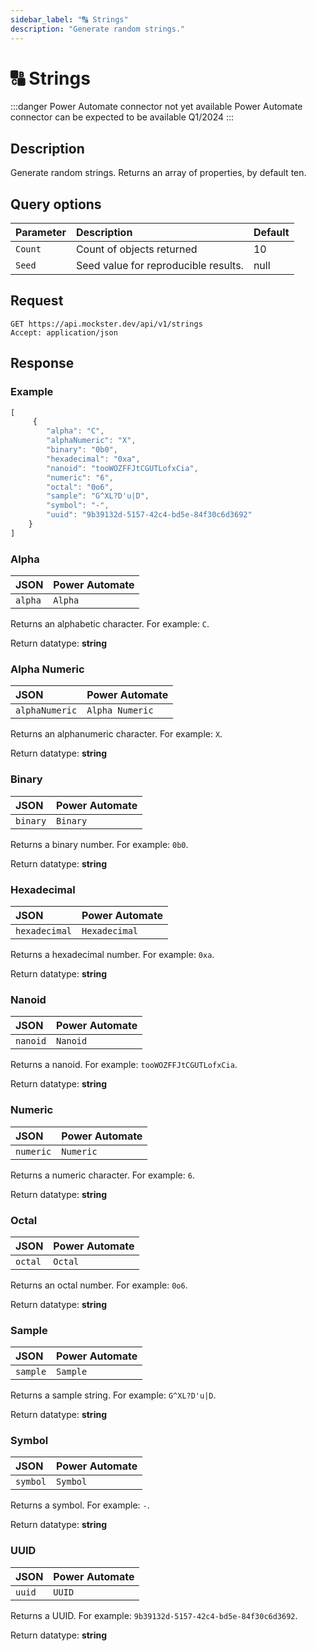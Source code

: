 ```yaml
---
sidebar_label: "🔠 Strings"
description: "Generate random strings."
---
```


# 🔠 Strings

:::danger Power Automate connector not yet available
Power Automate connector can be expected to be available Q1/2024
:::

## Description

Generate random strings. Returns an array of properties, by default ten.

## Query options

|Parameter|Description|Default|
|---------|:---------|---------|
|`Count`| Count of objects returned | 10 |
|`Seed` | Seed value for reproducible results. | null |

## Request

```http title="HTTP"
GET https://api.mockster.dev/api/v1/strings
Accept: application/json  
```

## Response 

### Example 

```jsx title="JSON"
[
     {
        "alpha": "C",
        "alphaNumeric": "X",
        "binary": "0b0",
        "hexadecimal": "0xa",
        "nanoid": "tooWOZFFJtCGUTLofxCia",
        "numeric": "6",
        "octal": "0o6",
        "sample": "G^XL?D'u|D",
        "symbol": "-",
        "uuid": "9b39132d-5157-42c4-bd5e-84f30c6d3692"
    }
]
```

### Alpha

|JSON|Power Automate|
|:---------|:---------|
`alpha`|`Alpha`

Returns an alphabetic character. For example: `C`.

Return datatype: **string**

### Alpha Numeric

|JSON|Power Automate|
|:---------|:---------|
`alphaNumeric`|`Alpha Numeric`

Returns an alphanumeric character. For example: `X`.

Return datatype: **string**

### Binary

|JSON|Power Automate|
|:---------|:---------|
`binary`|`Binary`

Returns a binary number. For example: `0b0`.

Return datatype: **string**

### Hexadecimal

|JSON|Power Automate|
|:---------|:---------|
`hexadecimal`|`Hexadecimal`

Returns a hexadecimal number. For example: `0xa`.

Return datatype: **string**

### Nanoid

|JSON|Power Automate|
|:---------|:---------|
`nanoid`|`Nanoid`

Returns a nanoid. For example: `tooWOZFFJtCGUTLofxCia`.

Return datatype: **string**

### Numeric

|JSON|Power Automate|
|:---------|:---------|
`numeric`|`Numeric`

Returns a numeric character. For example: `6`.

Return datatype: **string**

### Octal

|JSON|Power Automate|
|:---------|:---------|
`octal`|`Octal`

Returns an octal number. For example: `0o6`.

Return datatype: **string**

### Sample

|JSON|Power Automate|
|:---------|:---------|
`sample`|`Sample`

Returns a sample string. For example: `G^XL?D'u|D`.

Return datatype: **string**

### Symbol

|JSON|Power Automate|
|:---------|:---------|
`symbol`|`Symbol`

Returns a symbol. For example: `-`.

Return datatype: **string**

### UUID

|JSON|Power Automate|
|:---------|:---------|
`uuid`|`UUID`

Returns a UUID. For example: `9b39132d-5157-42c4-bd5e-84f30c6d3692`.

Return datatype: **string**